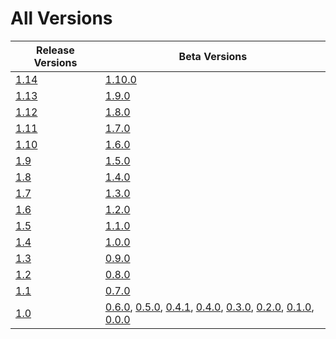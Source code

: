# All Versions

| Release Versions        | Beta Versions                                                                                                                                                                                  |
|-------------------------|------------------------------------------------------------------------------------------------------------------------------------------------------------------------------------------------|
| [1.14](Release/1-14.md) | [1.10.0](Beta/1-10-0.md)                                                                                                                                                                       |
| [1.13](Release/1-13.md) | [1.9.0](Beta/1-9-0.md)                                                                                                                                                                         |
| [1.12](Release/1-12.md) | [1.8.0](Beta/1-8-0.md)                                                                                                                                                                         |
| [1.11](Release/1-11.md) | [1.7.0](Beta/1-7-0.md)                                                                                                                                                                         |
| [1.10](Release/1-10.md) | [1.6.0](Beta/1-6-0.md)                                                                                                                                                                         |
| [1.9](Release/1-9.md)   | [1.5.0](Beta/1-5-0.md)                                                                                                                                                                         |
| [1.8](Release/1-8.md)   | [1.4.0](Beta/1-4-0.md)                                                                                                                                                                         |
| [1.7](Release/1-7.md)   | [1.3.0](Beta/1-3-0.md)                                                                                                                                                                         |
| [1.6](Release/1-6.md)   | [1.2.0](Beta/1-2-0.md)                                                                                                                                                                         |
| [1.5](Release/1-5.md)   | [1.1.0](Beta/1-1-0.md)                                                                                                                                                                         |
| [1.4](Release/1-4.md)   | [1.0.0](Beta/1-0-0.md)                                                                                                                                                                         |
| [1.3](Release/1-3.md)   | [0.9.0](Beta/0-9-0.md)                                                                                                                                                                         |
| [1.2](Release/1-2.md)   | [0.8.0](Beta/0-8-0.md)                                                                                                                                                                         |
| [1.1](Release/1-1.md)   | [0.7.0](Beta/0-7-0.md)                                                                                                                                                                         |
| [1.0](Release/1-0.md)   | [0.6.0](Beta/0-6-0.md), [0.5.0](Beta/0-5-0.md), [0.4.1](Beta/0-4-1.md), [0.4.0](Beta/0-4-0.md), [0.3.0](Beta/0-3-0.md), [0.2.0](Beta/0-2-0.md), [0.1.0](Beta/0-1-0.md), [0.0.0](Beta/0-0-0.md) |
